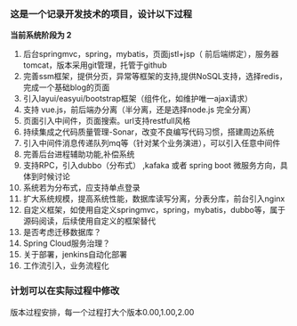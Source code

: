 ### 这是一个记录开发技术的项目，设计以下过程

**当前系统阶段为 2**

 1. 后台springmvc，spring，mybatis，页面jstl+jsp（ 前后端绑定），服务器tomcat，版本采用git管理，托管于github
 2. 完善ssm框架，提供分页，异常等框架的支持,提供NoSQL支持，选择redis，完成一个基础blog的页面
 3. 引入layui/easyui/bootstrap框架（组件化，如维护唯一ajax请求）
 4. 支持 vue.js，前后端办分离（半分离，还是选择node.js 完全分离）
 5. 页面引入中间件，页面搜索。url支持restfull风格
 51. 持续集成之代码质量管理-Sonar，改变不良编写代码习惯，搭建周边系统
 6. 引入中间件消息传递队列mq等（针对某个业务演进），可以引入任意中间件
 61. 完善后台进程辅助功能,补偿系统
 7. 支持RPC，引入dubbo（分布式） ,kafaka 或者  spring boot 微服务方向，具体到时候讨论
 71. 系统若为分布式，应支持单点登录
 72. 扩大系统规模，提高系统性能，数据库读写分离，分表分库，前台引入nginx
 8. 自定义框架，如使用自定义springmvc，spring，mybatis，dubbo等，属于源码阅读，后续使用自定义的框架替代
 81. 是否考虑迁移数据库？
 82. Spring Cloud服务治理？
 9. 关于部署，jenkins自动化部署
 10. 工作流引入，业务流程化
 
### 计划可以在实际过程中修改
版本过程安排，每一个过程打大个版本0.00,1.00,2.00
